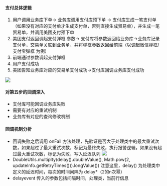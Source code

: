 #### 支付总体逻辑
1. 用户调用业务库下单-> 业务库调用支付库预下单 -> 支付库生成一笔支付单（如果没有对应的支付单才生成支付单，否则直接生成贸易单），并生成一笔贸易单，并调用美团支付预下单
2. 美团支付返回调起支付弹框 参数-> 支付库将参数返回给业务库->业务库记录支付单，交易单关联到业务单，并将弹框参数返回给前端（以调起微信弹框/支付宝弹框 为例）
3. 前端通过参数调起支付弹框
4. 用户支付成功
5. 美团告知业务库对应的交易单支付成功->支付库回调业务库支付成功

[![](http://p1.meituan.net/codeman/7648ef7862152238a6bf75ac0bf01926104197.jpg)]()

#### 对第五步的回调深入
* 支付库可能回调业务库失败
* 需要有对应的重试机制
* 业务库有对应的查询修改机制

#### 回调机制分析
* 回调失败之后调用 onFail 方法处理，先验证是否大于处理类中的最大重试次数，如果超过了最大重试次数，标记为最终失败，执行报警逻辑，如果没有超过最大重试次数，标记为失败，写入延迟队列
[![](https://github.com/lijianlove/lijianlove.github.io/tree/master/img/20190128/支付失败回调.png)]()
* DoubleUtils.multiplty(delay().doubleValue(), Math.pow(2, updateInfo.getRetryTimes())).longValue()) 注意这里，delay() 为处理类中定义的延迟时间，每次的时间间隔为 delay*（2的n次幂）
* delayevent 传入的参数包括间隔时间，处理类，当前行信息